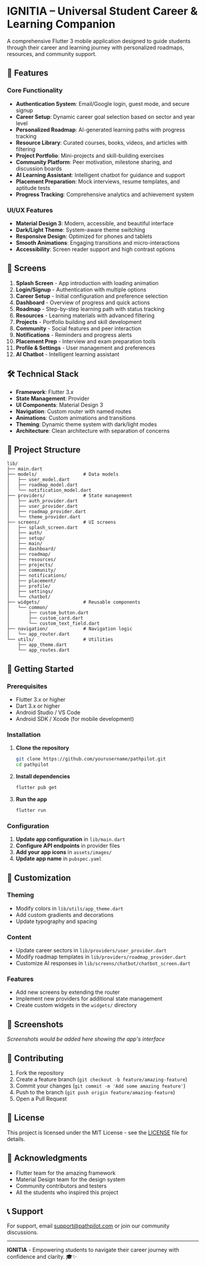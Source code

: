 # IGNITIA – Universal Student Career & Learning Companion

A comprehensive Flutter 3 mobile application designed to guide students through their career and learning journey with personalized roadmaps, resources, and community support.

## 🚀 Features

### Core Functionality
- **Authentication System**: Email/Google login, guest mode, and secure signup
- **Career Setup**: Dynamic career goal selection based on sector and year level
- **Personalized Roadmap**: AI-generated learning paths with progress tracking
- **Resource Library**: Curated courses, books, videos, and articles with filtering
- **Project Portfolio**: Mini-projects and skill-building exercises
- **Community Platform**: Peer motivation, milestone sharing, and discussion boards
- **AI Learning Assistant**: Intelligent chatbot for guidance and support
- **Placement Preparation**: Mock interviews, resume templates, and aptitude tests
- **Progress Tracking**: Comprehensive analytics and achievement system

### UI/UX Features
- **Material Design 3**: Modern, accessible, and beautiful interface
- **Dark/Light Theme**: System-aware theme switching
- **Responsive Design**: Optimized for phones and tablets
- **Smooth Animations**: Engaging transitions and micro-interactions
- **Accessibility**: Screen reader support and high contrast options

## 📱 Screens

1. **Splash Screen** - App introduction with loading animation
2. **Login/Signup** - Authentication with multiple options
3. **Career Setup** - Initial configuration and preference selection
4. **Dashboard** - Overview of progress and quick actions
5. **Roadmap** - Step-by-step learning path with status tracking
6. **Resources** - Learning materials with advanced filtering
7. **Projects** - Portfolio building and skill development
8. **Community** - Social features and peer interaction
9. **Notifications** - Reminders and progress alerts
10. **Placement Prep** - Interview and exam preparation tools
11. **Profile & Settings** - User management and preferences
12. **AI Chatbot** - Intelligent learning assistant

## 🛠️ Technical Stack

- **Framework**: Flutter 3.x
- **State Management**: Provider
- **UI Components**: Material Design 3
- **Navigation**: Custom router with named routes
- **Animations**: Custom animations and transitions
- **Theming**: Dynamic theme system with dark/light modes
- **Architecture**: Clean architecture with separation of concerns

## 📁 Project Structure

```
lib/
├── main.dart
├── models/                 # Data models
│   ├── user_model.dart
│   ├── roadmap_model.dart
│   └── notification_model.dart
├── providers/              # State management
│   ├── auth_provider.dart
│   ├── user_provider.dart
│   ├── roadmap_provider.dart
│   └── theme_provider.dart
├── screens/                # UI screens
│   ├── splash_screen.dart
│   ├── auth/
│   ├── setup/
│   ├── main/
│   ├── dashboard/
│   ├── roadmap/
│   ├── resources/
│   ├── projects/
│   ├── community/
│   ├── notifications/
│   ├── placement/
│   ├── profile/
│   ├── settings/
│   └── chatbot/
├── widgets/                # Reusable components
│   └── common/
│       ├── custom_button.dart
│       ├── custom_card.dart
│       └── custom_text_field.dart
├── navigation/             # Navigation logic
│   └── app_router.dart
└── utils/                  # Utilities
    ├── app_theme.dart
    └── app_routes.dart
```

## 🚀 Getting Started

### Prerequisites
- Flutter 3.x or higher
- Dart 3.x or higher
- Android Studio / VS Code
- Android SDK / Xcode (for mobile development)

### Installation

1. **Clone the repository**
   ```bash
   git clone https://github.com/yourusername/pathpilot.git
   cd pathpilot
   ```

2. **Install dependencies**
   ```bash
   flutter pub get
   ```

3. **Run the app**
   ```bash
   flutter run
   ```

### Configuration

1. **Update app configuration** in `lib/main.dart`
2. **Configure API endpoints** in provider files
3. **Add your app icons** in `assets/images/`
4. **Update app name** in `pubspec.yaml`

## 🎨 Customization

### Theming
- Modify colors in `lib/utils/app_theme.dart`
- Add custom gradients and decorations
- Update typography and spacing

### Content
- Update career sectors in `lib/providers/user_provider.dart`
- Modify roadmap templates in `lib/providers/roadmap_provider.dart`
- Customize AI responses in `lib/screens/chatbot/chatbot_screen.dart`

### Features
- Add new screens by extending the router
- Implement new providers for additional state management
- Create custom widgets in the `widgets/` directory

## 📱 Screenshots

*Screenshots would be added here showing the app's interface*

## 🤝 Contributing

1. Fork the repository
2. Create a feature branch (`git checkout -b feature/amazing-feature`)
3. Commit your changes (`git commit -m 'Add some amazing feature'`)
4. Push to the branch (`git push origin feature/amazing-feature`)
5. Open a Pull Request

## 📄 License

This project is licensed under the MIT License - see the [LICENSE](LICENSE) file for details.

## 🙏 Acknowledgments

- Flutter team for the amazing framework
- Material Design team for the design system
- Community contributors and testers
- All the students who inspired this project

## 📞 Support

For support, email support@pathpilot.com or join our community discussions.

---

**IGNITIA** - Empowering students to navigate their career journey with confidence and clarity. 🎓✨
